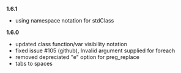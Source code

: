 **1.6.1**
* using namespace notation for stdClass

**1.6.0**
* updated class function/var visibility notation
* fixed issue #105 (github), Invalid argument supplied for foreach
* removed depreciated "e" option for preg_replace
* tabs to spaces
